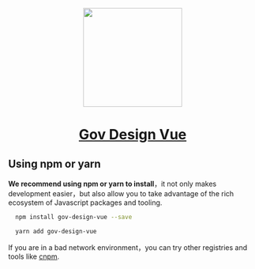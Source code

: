 <p align="center">
  <a href="https://vue.ant.design/">
    <img width="200" src="https://raw.githubusercontent.com/yonyougov/gov-design-vue/master/logo.png">
  </a>
</p>

<h1 align="center">
  <a href="https://vue.ant.design/" target="_blank">Gov Design Vue</a>
</h1>

## Using npm or yarn

**We recommend using npm or yarn to install**，it not only makes development easier，but also allow you to take advantage of the rich ecosystem of Javascript packages and tooling.

```bash
  npm install gov-design-vue --save
```

```bash
  yarn add gov-design-vue
```

If you are in a bad network environment，you can try other registries and tools like [cnpm](https://github.com/cnpm/cnpm).


